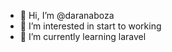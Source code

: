 - 👋 Hi, I’m @daranaboza
- 👀 I’m interested in start to working
- 🌱 I’m currently learning laravel


<!---
daranaboza/daranaboza is a ✨ special ✨ repository because its `README.md` (this file) appears on your GitHub profile.
You can click the Preview link to take a look at your changes.
--->

